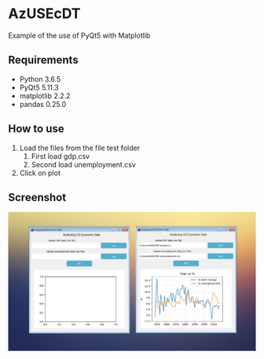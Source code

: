 # AzUSEcDT

Example of the use of PyQt5 with Matplotlib

## Requirements

* Python            3.6.5
* PyQt5             5.11.3
* matplotlib        2.2.2
* pandas            0.25.0

## How to use

1. Load the files from the file test folder 
    1. First load gdp.csv
    2. Second load unemployment.csv
2. Click on plot

## Screenshot

![screenshot_3](https://github.com/jsgonzlez661/PyQt5-and-Matplotlib/blob/master/screenshot/Screenshot_3.png)

